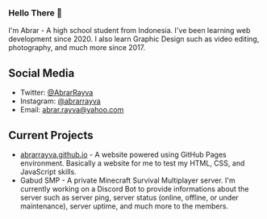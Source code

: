 ### Hello There 👋
I'm Abrar - A high school student from Indonesia.
I've been learning web development since 2020. I also learn Graphic Design such as video editing, photography, and much more since 2017.

## Social Media
- Twitter: [@AbrarRayva](https://twitter.com/AbrarRayva/)
- Instagram: [@abrarrayva](https://instagram.com/abrarrayva/)
- Email: abrar.rayva@yahoo.com

## Current Projects
- [abrarrayva.github.io](https://abrarrayva.github.io/) - A website powered using GitHub Pages environment. Basically a website for me to test my HTML, CSS, and JavaScript skills.
- Gabud SMP - A private Minecraft Survival Multiplayer server. I'm currently working on a Discord Bot to provide informations about the server such as server ping, server status (online, offline, or under maintenance), server uptime, and much more to the members. 

<!--
**AbrarRayva/abrarrayva** is a ✨ _special_ ✨ repository because its `README.md` (this file) appears on your GitHub profile.

Here are some ideas to get you started:

- 🔭 I’m currently working on ...
- 🌱 I’m currently learning ...
- 👯 I’m looking to collaborate on ...
- 🤔 I’m looking for help with ...
- 💬 Ask me about ...
- 📫 How to reach me: ...
- 😄 Pronouns: ...
- ⚡ Fun fact: ...
-->

